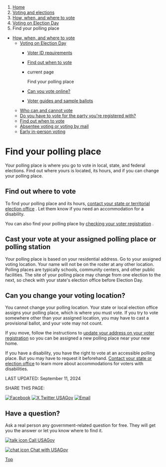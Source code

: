 1. [Home](/)
2. [Voting and elections](/voting-and-elections)
3. [How, when, and where to vote](/how-to-vote)
4. [Voting on Election Day](/election-day)
5. Find your polling place

* [How, when, and where to vote](/how-to-vote)
  + [Voting on Election Day](/election-day)
    - [Voter ID requirements](/voter-id)
    - [Find out when to vote](/when-to-vote)
    - current page

      Find your polling place
    - [Can you vote online?](/can-i-vote-online)
    - [Voter guides and sample ballots](/who-you-can-vote-for)
  + [Who can and cannot vote](/who-can-vote)
  + [Do you have to vote for the party you're registered with?](/voting-political-party)
  + [Find out when to vote](/when-to-vote)
  + [Absentee voting or voting by mail](/absentee-voting)
  + [Early in-person voting](/early-voting)

Find your polling place
=======================

Your polling place is where you go to vote in local, state, and federal elections. Find out where yours is located, its hours, and if you can change your polling place.

**Find out where to vote**
--------------------------

To find your polling place and its hours,
[contact your state or territorial election office](/state-election-office)
. Let them know if you need an accommodation for a disability.

You can also find your polling place by
[checking your voter registration](https://www.nass.org/can-i-vote/find-your-polling-place)
.

**Cast your vote at your assigned polling place or polling station**
--------------------------------------------------------------------

Your polling place is based on your residential address. Go to your assigned voting location. Your name will not be on the roster at any other location. Polling places are typically schools, community centers, and other public facilities. The site of your polling place may change from one election to the next, so check with your state's election office before Election Day.

**Can you change your voting location?**
----------------------------------------

You cannot change your polling location. Your state or local election office assigns your polling place, which is where you must vote. If you try to vote somewhere other than your assigned location, you may have to cast a provisional ballot, and your vote may not count.

If you move, follow the instructions to
[update your address on your voter registration](/change-voter-registration)
so you can be assigned a new polling place near your new home.

If you have a disability, you have the right to vote at an accessible polling place. But you may have to request it beforehand.
[Contact your state or election office](https://www.usa.gov/state-election-office)
to learn more about accommodations for voters with disabilities.

LAST UPDATED:
September 11, 2024

SHARE THIS PAGE:

[![Facebook](/themes/custom/usagov/images/social-media-icons/Facebook_Icon.svg)](https://www.facebook.com/sharer/sharer.php?u=https://www.usa.gov/find-polling-place&v=3)
[![X Twitter USAGov](/themes/custom/usagov/images/social-media-icons/X_Twitter_Icon.svg?version=2)](https://twitter.com/intent/tweet?source=webclient&text=https://www.usa.gov/find-polling-place)
[![Email](/themes/custom/usagov/images/social-media-icons/Email_Icon.svg?version=2)](mailto:?subject=https://www.usa.gov/find-polling-place)

Have a question?
----------------

Ask a real person any government-related question for free. They will get you the answer or let you know where to find it.

[![talk icon](/themes/custom/usagov/images/ICONS_talk.png)
Call USAGov](/phone)

[![chat icon](/themes/custom/usagov/images/ICONS_chat.png)
Chat with USAGov](/chat)

[Top](#main-content)